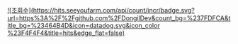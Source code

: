 [![조회수](https://hits.seeyoufarm.com/api/count/incr/badge.svg?url=https%3A%2F%2Fgithub.com%2FDongilDev&count_bg=%237FDFCA&title_bg=%23464B4D&icon=datadog.svg&icon_color %23F4F4F4&title=hits&edge_flat=false)](https://hits.seeyoufarm.com)
